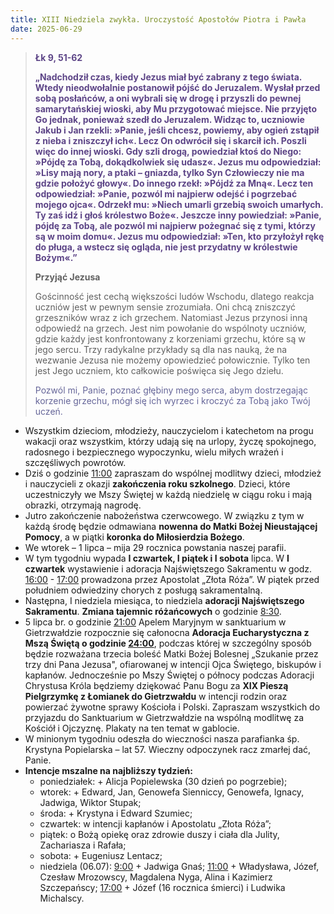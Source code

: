 ```yaml
---
title: XIII Niedziela zwykła. Uroczystość Apostołów Piotra i Pawła
date: 2025-06-29
---
```


> **<span style="color: #5D4587;">Łk 9, 51-62 </span>**
>
> **<span style="color: #5D4587;">„Nadchodził czas, kiedy Jezus miał być zabrany z tego świata. Wtedy nieodwołalnie postanowił pójść do Jeruzalem. Wysłał przed sobą posłańców, a oni wybrali się w drogę i przyszli do pewnej samarytańskiej wioski, aby Mu przygotować miejsce. Nie przyjęto Go jednak, ponieważ szedł do Jeruzalem. Widząc to, uczniowie Jakub i Jan rzekli: »Panie, jeśli chcesz, powiemy, aby ogień zstąpił z nieba i zniszczył ich«. Lecz On odwrócił się i skarcił ich. Poszli więc do innej wioski. Gdy szli drogą, powiedział ktoś do Niego: »Pójdę za Tobą, dokądkolwiek się udasz«. Jezus mu odpowiedział: »Lisy mają nory, a ptaki – gniazda, tylko Syn Człowieczy nie ma gdzie położyć głowy«. Do innego rzekł: »Pójdź za Mną«. Lecz ten odpowiedział: »Panie, pozwól mi najpierw odejść i pogrzebać mojego ojca«. Odrzekł mu: »Niech umarli grzebią swoich umarłych. Ty zaś idź i głoś królestwo Boże«. Jeszcze inny powiedział: »Panie, pójdę za Tobą, ale pozwól mi najpierw pożegnać się z tymi, którzy są w moim domu«. Jezus mu odpowiedział: »Ten, kto przyłożył rękę do pługa, a wstecz się ogląda, nie jest przydatny w królestwie Bożym«.”</span>**
>
>
>
> **Przyjąć Jezusa**
>
> Gościnność jest cechą większości ludów Wschodu, dlatego reakcja uczniów jest w pewnym sensie zrozumiała. Oni chcą zniszczyć grzeszników wraz z ich grzechem. Natomiast Jezus przynosi inną odpowiedź na grzech. Jest nim powołanie do wspólnoty uczniów, gdzie każdy jest konfrontowany z korzeniami grzechu, które są w jego sercu. Trzy radykalne przykłady są dla nas nauką, że na wezwanie Jezusa nie możemy opowiedzieć połowicznie. Tylko ten jest Jego uczniem, kto całkowicie poświęca się Jego dziełu.
>
> <span style="color: #666699;">Pozwól mi, Panie, poznać głębiny mego serca, abym dostrzegając korzenie grzechu, mógł się ich wyrzec i kroczyć za Tobą jako Twój uczeń.
> &nbsp;

- Wszystkim dzieciom, młodzieży, nauczycielom i katechetom na progu wakacji oraz wszystkim, którzy udają się na urlopy, życzę spokojnego, radosnego i bezpiecznego wypoczynku, wielu miłych wrażeń i szczęśliwych powrotów.
- Dziś o godzinie <u>11:00</u> zapraszam do wspólnej modlitwy dzieci, młodzież i nauczycieli z okazji **zakończenia roku szkolnego**. Dzieci, które uczestniczyły we Mszy Świętej w każdą niedzielę w ciągu roku i mają obrazki, otrzymają nagrodę.
- Jutro zakończenie nabożeństwa czerwcowego. W związku z tym w każdą środę będzie odmawiana **nowenna do Matki Bożej Nieustającej Pomocy**, a w piątki **koronka do Miłosierdzia Bożego**.
- We wtorek – 1 lipca – mija 29 rocznica powstania naszej parafii.
- W tym tygodniu wypada **I czwartek, I piątek i I sobota** lipca. W **I czwartek** wystawienie i adoracja Najświętszego Sakramentu w godz. <u>16:00</u> - <u>17:00</u> prowadzona przez Apostolat „Złota Róża”. W piątek przed południem odwiedziny chorych z posługą sakramentalną.
- Następna, I niedziela miesiąca, to niedziela **adoracji Najświętszego Sakramentu**. **Zmiana tajemnic różańcowych** o godzinie <u>8:30</u>.
- 5 lipca br. o godzinie <u>21:00</u> Apelem Maryjnym w sanktuarium w Gietrzwałdzie rozpocznie się całonocna **Adoracja Eucharystyczna z Mszą Świętą o godzinie <u>24:00</u>**, podczas której w szczególny sposób będzie rozważana trzecia boleść Matki Bożej Bolesnej „Szukanie przez trzy dni Pana Jezusa", ofiarowanej w intencji Ojca Świętego, biskupów i kapłanów.
Jednocześnie po Mszy Świętej o północy podczas Adoracji Chrystusa Króla będziemy dziękować Panu Bogu za **XIX Pieszą Pielgrzymkę z Łomianek do Gietrzwałdu** w intencji rodzin oraz powierzać żywotne sprawy Kościoła i Polski. Zapraszam wszystkich do przyjazdu do Sanktuarium w Gietrzwałdzie na wspólną modlitwę za Kościół i Ojczyznę. Plakaty na ten temat w gablocie.
- W minionym tygodniu odeszła do wieczności nasza parafianka śp. Krystyna Popielarska – lat 57. Wieczny odpoczynek racz zmarłej dać, Panie.
- **Intencje mszalne na najbliższy tydzień:**
  - poniedziałek: + Alicja Popielewska (30 dzień po pogrzebie);
  - wtorek: + Edward, Jan, Genowefa Sienniccy, Genowefa, Ignacy, Jadwiga, Wiktor Stupak;
  - środa: + Krystyna i Edward Szumiec;
  - czwartek: w intencji kapłanów i Apostolatu „Złota Róża”;
  - piątek: o Bożą opiekę oraz zdrowie duszy i ciała dla Julity, Zachariasza i Rafała;
  - sobota: + Eugeniusz Lentacz;
  - niedziela (06.07): <u>9:00</u> + Jadwiga Gnaś; <u>11:00</u> + Władysława, Józef, Czesław Mrozowscy, Magdalena Nyga, Alina i Kazimierz Szczepańscy; <u>17:00</u> + Józef (16 rocznica śmierci) i Ludwika Michalscy.




